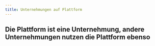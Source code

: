```yaml
---
title: Unternehmungen auf Plattform
---
```


## Die Plattform ist eine Unternehmung, andere Unternehmungen nutzen die Plattform ebenso
